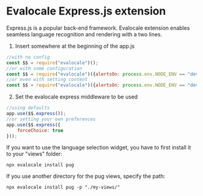 # Evalocale Express.js extension

Express.js is a popular back-end framework. Evalocale extension enables seamless language recognition and rendering with a two lines.

1. Insert somewhere at the beginning of the app.js

```javascript
//with no config
const $$ = require("evalocale")();
//or with some configuration
const $$ = require("evalocale")({alertsOn: process.env.NODE_ENV == "development"})
//or even with setting content
const $$ = require("evalocale")({alertsOn: process.env.NODE_ENV == "development"}).fromCSVfile(\<csv file path>);
```

2. Set the evalocale express middleware to be used

```javascript
//using defaults
app.use($$.express());
//or setting your own preferences
app.use($$.express({
    forceChoice: true
}));
```

If you want to use the language selection widget, you have to first install it to your "views" folder:

```npx
npx evalocale install pug 
```

If you use another directory for the pug views, specify the path:

```npx
npx evalocale install pug -p "./my-views/"
```
